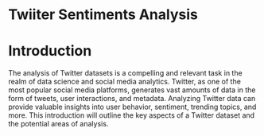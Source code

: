 # Twiiter Sentiments Analysis 
# Introduction
The analysis of Twitter datasets is a compelling and relevant task in the realm of data science and social media analytics. Twitter, as one of the most popular social media platforms, generates vast amounts of data in the form of tweets, user interactions, and metadata. Analyzing Twitter data can provide valuable insights into user behavior, sentiment, trending topics, and more. This introduction will outline the key aspects of a Twitter dataset and the potential areas of analysis.


